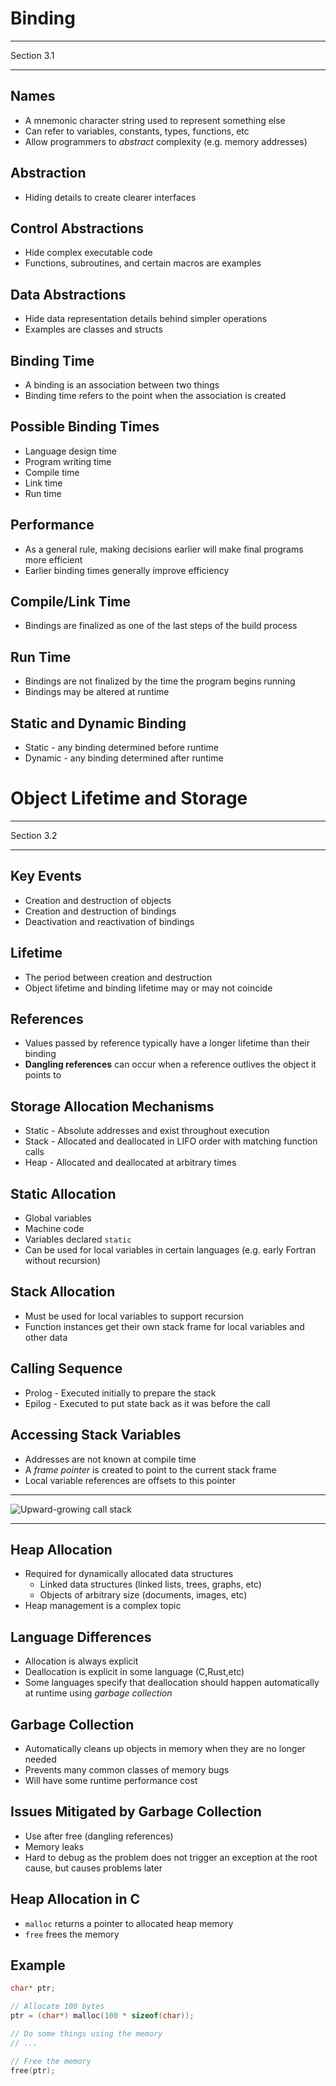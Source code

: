 Binding
=======

---

Section 3.1

---

Names
-----

- A mnemonic character string used to represent something else
- Can refer to variables, constants, types, functions, etc
- Allow programmers to *abstract* complexity (e.g. memory addresses)

Abstraction
-----------

- Hiding details to create clearer interfaces

Control Abstractions
--------------------

- Hide complex executable code
- Functions, subroutines, and certain macros are examples

Data Abstractions
-----------------

- Hide data representation details behind simpler operations
- Examples are classes and structs

Binding Time
------------

- A binding is an association between two things
- Binding time refers to the point when the association is created

Possible Binding Times
----------------------

- Language design time
- Program writing time
- Compile time
- Link time
- Run time

Performance
-----------

- As a general rule, making decisions earlier will make final programs more efficient
- Earlier binding times generally improve efficiency

Compile/Link Time
-----------------

- Bindings are finalized as one of the last steps of the build process

Run Time
--------

- Bindings are not finalized by the time the program begins running
- Bindings may be altered at runtime

Static and Dynamic Binding
--------------------------

- Static - any binding determined before runtime
- Dynamic - any binding determined after runtime

Object Lifetime and Storage
===========================

---

Section 3.2

---

Key Events
----------

- Creation and destruction of objects
- Creation and destruction of bindings
- Deactivation and reactivation of bindings

Lifetime
--------

- The period between creation and destruction
- Object lifetime and binding lifetime may or may not coincide

References
----------

- Values passed by reference typically have a longer lifetime than their binding
- **Dangling references** can occur when a reference outlives the object it points to

Storage Allocation Mechanisms
-----------------------------

- Static - Absolute addresses and exist throughout execution
- Stack - Allocated and deallocated in LIFO order with matching function calls
- Heap - Allocated and deallocated at arbitrary times

Static Allocation
-----------------

- Global variables
- Machine code
- Variables declared `static`
- Can be used for local variables in certain languages (e.g. early Fortran without recursion)

Stack Allocation
----------------

- Must be used for local variables to support recursion
- Function instances get their own stack frame for local variables and other data

Calling Sequence
----------------

- Prolog - Executed initially to prepare the stack
- Epilog - Executed to put state back as it was before the call

Accessing Stack Variables
-------------------------

- Addresses are not known at compile time
- A *frame pointer* is created to point to the current stack frame
- Local variable references are offsets to this pointer

---

![Upward-growing call stack](https://upload.wikimedia.org/wikipedia/commons/d/d3/Call_stack_layout.svg)

---

Heap Allocation
---------------

- Required for dynamically allocated data structures
    - Linked data structures (linked lists, trees, graphs, etc)
    - Objects of arbitrary size (documents, images, etc)
- Heap management is a complex topic

Language Differences
--------------------

- Allocation is always explicit
- Deallocation is explicit in some language (C,Rust,etc)
- Some languages specify that deallocation should happen automatically at runtime using *garbage collection*

Garbage Collection
------------------

- Automatically cleans up objects in memory when they are no longer needed
- Prevents many common classes of memory bugs
- Will have some runtime performance cost

Issues Mitigated by Garbage Collection
--------------------------------------

- Use after free (dangling references)
- Memory leaks
- Hard to debug as the problem does not trigger an exception at the root cause, but causes problems later

Heap Allocation in C
--------------------

- `malloc` returns a pointer to allocated heap memory
- `free` frees the memory

Example
-------

```c
char* ptr;

// Allocate 100 bytes
ptr = (char*) malloc(100 * sizeof(char));

// Do some things using the memory
// ...

// Free the memory
free(ptr);
```
